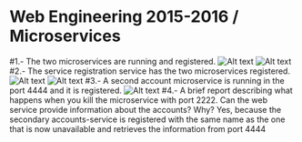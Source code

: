 # Web Engineering 2015-2016 / Microservices

#1.- The two microservices are running and registered.
![Alt text](https://github.com/guillepg/Laboratory-6-microservices/img/1.1.PNG)
![Alt text](https://github.com/guillepg/Laboratory-6-microservices/img/1.2.PNG)
#2.- The service registration service has the two microservices registered.
![Alt text](https://github.com/guillepg/Laboratory-6-microservices/img/2.1.PNG)
![Alt text](https://github.com/guillepg/Laboratory-6-microservices/img/2.2.PNG)
#3.- A second account microservice is running in the port 4444 and it is registered.
![Alt text](https://github.com/guillepg/Laboratory-6-microservices/img/3.1.PNG)
#4.- A brief report describing what happens when you kill the microservice with port 2222. Can the web service provide information about the accounts? Why?
Yes, because the secondary accounts-service is registered with the same name as the one that is now unavailable and retrieves the information from port 4444